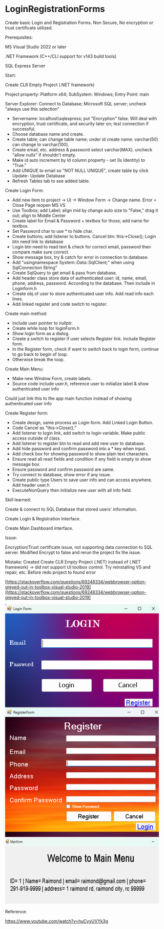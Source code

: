 # LoginRegistrationForms
Create basic Login and Registration Forms. Non Secure, No encryption or trust certificate utilized.

Prerequisites:

MS Visual Studio 2022 or later

.NET Framework (C++/CLI support for v143 build tools)

SQL Express Server

Start:

Create CLR Empty Project (.NET framework)

Project property: Platform x64; SubSystem: Windows; Entry Point: main

Server Explorer: Connect to Database; Microsoft SQL server; uncheck "always use this selection"

- Servername: localhost\sqlexpress; put "Encryption" false. Will deal with encryption, trust certificate, and security later on; test connection if successful.
- Choose database name and create.
- Create table; can change table name; under id create name: varchar(50) can change to varchar(100).
- Create email, etc. address & password select varchar(MAX). uncheck "allow nulls" if shouldn't empty.
- Make id auto increment by Id column property - set (Is Identity) to "True."
- Add UNIQUE to email so "NOT NULL UNIQUE", create table by click Update- Update Database
- Refresh Tables tab to see added table.

Create Login Form:

- Add new item to project -\> UI -\> Window Form -\> Change name. Error = Close Page reopen MS VS
- Use Toolbox; add Label; align mid by change auto size to "False," drag it out; align to Middle Center
- Create label for Email & Password + textbox for those; add name for textbox.
- Set Password char to use \* to hide char.
- Create buttons; add listener to buttons. Cancel btn: this-\>Close(); Login btn need link to database
- Login btn need to read text & check for correct email, password then compare make sure correct.
- Show message box, try & catch for error in connection to database.
- Add "usingnamespace System::Data::SqlClient;" when using SqlConnection String"
- Create SqlQuery to get email & pass from database.
- Add header class store data of authenticated user: id, name, email, phone, address, password. According to the database. Then include in Loginform.h
- Create obj of user to store authenticated user info. Add read info each lines.
- Add linked register and code switch to register.

Create main method:

- Include user pointer to nullptr.
- Create while loop for loginForm.h
- Show login form as a dialog.
- Create a switch to register if user selects Register link. Include Register form.
- In the Register form, check if want to switch back to login form, continue to go back to begin of loop.
- Otherwise break the loop.

Create Main Menu:

- Make new Window Form, create labels.
- Source code include user.h, reference user to initialize label & show authenticated user info

Could just link this to the app main function instead of showing authenticated user info

Create Register form:

- Create design, same process as Login form. Add Linked Login Button.
- Code Cancel as "this-\>Close();"
- Add listener to login link, add switch to login variable. Make public access outside of class.
- Add listener to register btn to read and add new user to database.
- Add hide password and confirm password into a \* key when input.
- Add check box for showing password to show plain text characters.
- Ensure read all read fields and condition if any field is empty to show message box.
- Ensure password and confirm password are same.
- Try connect to database, show error if any issue.
- Create public type Users to save user info and can access anywhere. Add header user.h
- ExecuteNonQuery then initialize new user with all info field.

Skill learned:

Create & connect to SQL Database that stored users' information.

Create Login & Registration Interface.

Create Main Dashboard interface.

Issue:

Encryption/Trust certificate issue, not supporting data connection to SQL server. Modified Encrypt to false and rerun the project fix the issue.

Mistake: Created Create CLR Empty Project (.NET) instead of (.NET framework) -\> did not support UI toolbox control. Try reinstalling VS and repair, etc. Before redo project to found error

[https://stackoverflow.com/questions/69248334/webbrowser-option-greyed-out-in-toolbox-visual-studio-2019](https://stackoverflow.com/questions/69248334/webbrowser-option-greyed-out-in-toolbox-visual-studio-2019)

![alt text](https://github.com/PGTrinh/LoginRegistrationForms/blob/main/project%20proof.png)

Reference:

https://www.youtube.com/watch?v=huCyyUVYk3g
